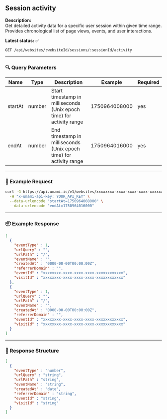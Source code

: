## Session activity
<!-- testable: true -->
<!-- expectedStatus: 200 -->
**Description:**  
Get detailed activity data for a specific user session within given time range.
Provides chronological list of page views, events, and user interactions. 

**Latest status:** <!--status-->✅<!--status-end-->

```
GET /api/websites/:websiteId/sessions/:sessionId/activity
```

---

### 🔍 Query Parameters
| Name    | Type              | Description              | Example         | Required |
|---------|-------------------|--------------------------|-----------------|----------|
| startAt | number            | Start timestamp in milliseconds (Unix epoch time) for activity range | 1750964008000   | yes      |
| endAt   | number            | End timestamp in milliseconds (Unix epoch time) for activity range   | 1750964016000   | yes      |

---

### 🔁 Example Request
```bash
curl -G https://api.umami.is/v1/websites/xxxxxxxx-xxxx-xxxx-xxxx-xxxxxxxxxxxx/sessions/yyyyyyyy-yyyy-yyyy-yyyy-yyyyyyyyyyyy/activity \
  -H "x-umami-api-key: YOUR_API_KEY" \
  --data-urlencode "startAt=1750964008000" \
  --data-urlencode "endAt=1750964016000"
```

---

### 📦 Example Response
```json
[
  {
    "eventType" : 1,
    "urlQuery" : "",
    "urlPath" : "/",
    "eventName" : "",
    "createdAt" : "0000-00-00T00:00:00Z",
    "referrerDomain" : "",
    "eventId" : "xxxxxxxx-xxxx-xxxx-xxxx-xxxxxxxxxxxx",
    "visitId" : "xxxxxxxx-xxxx-xxxx-xxxx-xxxxxxxxxxxx"
  },
  {
    "eventType" : 1,
    "urlQuery" : "",
    "urlPath" : "/",
    "eventName" : "",
    "createdAt" : "0000-00-00T00:00:00Z",
    "referrerDomain" : "",
    "eventId" : "xxxxxxxx-xxxx-xxxx-xxxx-xxxxxxxxxxxx",
    "visitId" : "xxxxxxxx-xxxx-xxxx-xxxx-xxxxxxxxxxxx"
  }
]
```

---

### 📘 Response Structure
```json
[
  {
    "eventType" : "number",
    "urlQuery" : "string",
    "urlPath" : "string",
    "eventName" : "string",
    "createdAt" : "date",
    "referrerDomain" : "string",
    "eventId" : "string",
    "visitId" : "string"
  }
]
```
